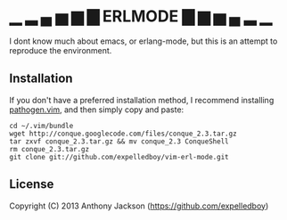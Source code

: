 ▁ ▂ ▄ ▅ ▆ ▇  ERLMODE ▇ ▆ ▅ ▄ ▂ ▁
=================================

I dont know much about emacs, or erlang-mode, but this is an attempt to
reproduce the environment.

Installation
------------

If you don't have a preferred installation method, I recommend installing
[pathogen.vim](https://github.com/tpope/vim-pathogen), and then simply copy and
paste:

    cd ~/.vim/bundle
    wget http://conque.googlecode.com/files/conque_2.3.tar.gz
    tar zxvf conque_2.3.tar.gz && mv conque_2.3 ConqueShell
    rm conque_2.3.tar.gz
    git clone git://github.com/expelledboy/vim-erl-mode.git

License
-------

Copyright (C) 2013 Anthony Jackson (https://github.com/expelledboy)
